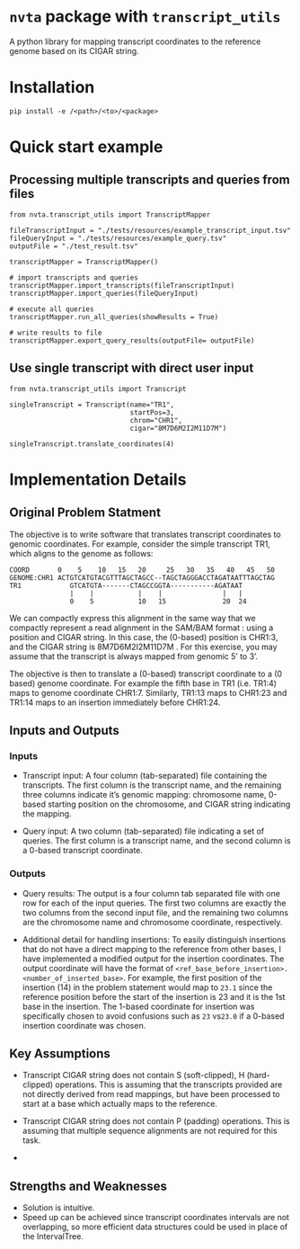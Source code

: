 # `nvta` package with `transcript_utils`

A python library for mapping transcript coordinates to the reference genome based on its CIGAR string.

# Installation

`pip install -e /<path>/<to>/<package>`

# Quick start example

## Processing multiple transcripts and queries from files

```
from nvta.transcript_utils import TranscriptMapper

fileTranscriptInput = "./tests/resources/example_transcript_input.tsv"
fileQueryInput = "./tests/resources/example_query.tsv"
outputFile = "./test_result.tsv"

transcriptMapper = TranscriptMapper()

# import transcripts and queries
transcriptMapper.import_transcripts(fileTranscriptInput)
transcriptMapper.import_queries(fileQueryInput)

# execute all queries
transcriptMapper.run_all_queries(showResults = True)

# write results to file
transcriptMapper.export_query_results(outputFile= outputFile)
```

## Use single transcript with direct user input

```
from nvta.transcript_utils import Transcript

singleTranscript = Transcript(name="TR1",
                              startPos=3,
                              chrom="CHR1",
                              cigar="8M7D6M2I2M11D7M")

singleTranscript.translate_coordinates(4)

```

# Implementation Details

## Original Problem Statment

The objective is to write software that translates transcript coordinates to genomic coordinates. For example, consider the simple transcript TR1, which aligns to the genome as follows:

```
COORD       0    5    10   15   20     25   30   35   40   45   50
GENOME:CHR1 ACTGTCATGTACGTTTAGCTAGCC--TAGCTAGGGACCTAGATAATTTAGCTAG
TR1            GTCATGTA-------CTAGCCGGTA-----------AGATAAT
               |    |           |    |               |   |
               0    5           10   15              20  24
```
We can compactly express this alignment in the same way that we compactly represent a read alignment in the SAM/BAM format : using a position and CIGAR string. In this case, the (0-based) position is CHR1:3, and the CIGAR string is 8M7D6M2I2M11D7M . For this exercise, you may assume that the transcript is always mapped from genomic 5’ to 3’.

The objective is then to translate a (0-based) transcript coordinate to a (0 based) genome coordinate. For example the fifth base in TR1 (i.e. TR1:4) maps to genome coordinate CHR1:7. Similarly, TR1:13 maps to CHR1:23 and TR1:14 maps to an insertion immediately before CHR1:24.

## Inputs and Outputs

### Inputs
- Transcript input: A four column (tab-separated) file containing the transcripts. The first column is the transcript name, and the remaining three columns indicate it’s genomic mapping: chromosome name, 0-based starting position on the chromosome, and CIGAR string indicating the mapping.

- Query input: A two column (tab-separated) file indicating a set of queries. The first column is a transcript
name, and the second column is a 0-based transcript coordinate.

### Outputs

- Query results: The output is a four column tab separated file with one row for each of the input queries. The first two columns are exactly the two columns from the second input file, and the remaining two columns are the chromosome name and chromosome coordinate, respectively.

- Additional detail for handling insertions: To easily distinguish insertions that do not have a direct mapping to the reference from other bases, I have implemented a modified output for the insertion coordinates. The output coordinate will have the format of `<ref_base_before_insertion>.<number_of_inserted_base>`. For example, the first position of the insertion (14) in the problem statement would map to `23.1` since the reference position before the start of the insertion is 23 and it is the 1st base in the insertion. The 1-based coordinate for insertion was specifically chosen to avoid confusions such as `23` vs`23.0` if a 0-based insertion coordinate was chosen. 


## Key Assumptions

- Transcript CIGAR string does not contain S (soft-clipped), H (hard-clipped) operations. This is assuming that the transcripts provided are not directly derived from read mappings, but have been processed to start at a base which actually maps to the reference. 

- Transcript CIGAR string does not contain P (padding) operations. This is assuming that multiple sequence alignments are not required for this task.

- 
## Strengths and Weaknesses
- Solution is intuitive.
- Speed up can be achieved since transcript coordinates intervals are not overlapping, so more efficient data structures could be used in place of the IntervalTree.